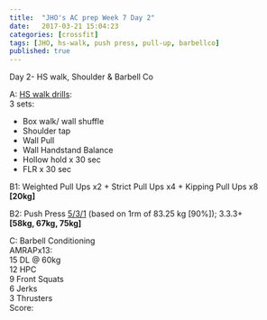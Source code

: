 ```yaml
---
title:  "JHO's AC prep Week 7 Day 2"
date:   2017-03-21 15:04:23
categories: [crossfit]
tags: [JHO, hs-walk, push press, pull-up, barbellco]
published: true
---
```

Day 2- HS walk, Shoulder & Barbell Co

A: [HS walk drills][hswalk_link]:  
3 sets:  
- Box walk/ wall shuffle  
- Shoulder tap  
- Wall Pull  
- Wall Handstand Balance
- Hollow hold x 30 sec
- FLR x 30 sec

B1: Weighted Pull Ups x2 + Strict Pull Ups x4 + Kipping Pull Ups x8  
**[20kg]**  

B2: Push Press [5/3/1][link1] (based on 1rm of 83.25 kg [90%]); 3.3.3+  
**[58kg, 67kg, 75kg]**

C: Barbell Conditioning  
AMRAPx13:  
15 DL @ 60kg  
12 HPC  
9 Front Squats  
6 Jerks  
3 Thrusters  
Score: 

[hswalk_link]: https://youtube.com/playlist?list=PLbV83TDhgPsHhFcOYMFKZ92r3cNWHZTMb

[link1]: https://www.t-nation.com/workouts/531-how-to-build-pure-strength